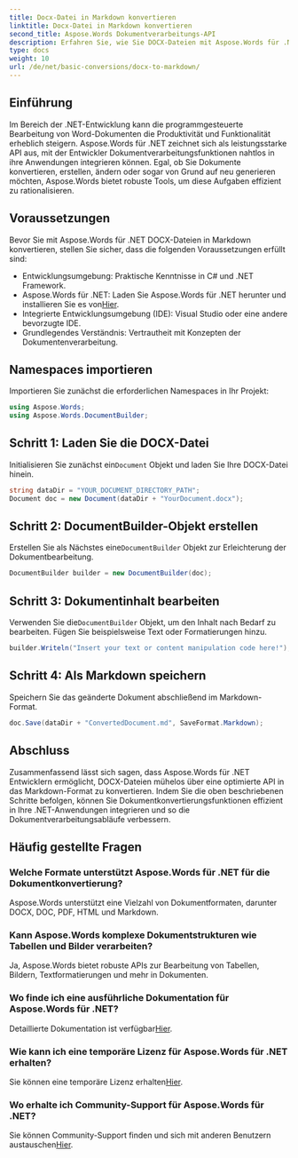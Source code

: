 ```yaml
---
title: Docx-Datei in Markdown konvertieren
linktitle: Docx-Datei in Markdown konvertieren
second_title: Aspose.Words Dokumentverarbeitungs-API
description: Erfahren Sie, wie Sie DOCX-Dateien mit Aspose.Words für .NET in Markdown konvertieren. Folgen Sie unserer ausführlichen Anleitung für die nahtlose Integration in Ihre .NET-Anwendungen.
type: docs
weight: 10
url: /de/net/basic-conversions/docx-to-markdown/
---
```

## Einführung

Im Bereich der .NET-Entwicklung kann die programmgesteuerte Bearbeitung von Word-Dokumenten die Produktivität und Funktionalität erheblich steigern. Aspose.Words für .NET zeichnet sich als leistungsstarke API aus, mit der Entwickler Dokumentverarbeitungsfunktionen nahtlos in ihre Anwendungen integrieren können. Egal, ob Sie Dokumente konvertieren, erstellen, ändern oder sogar von Grund auf neu generieren möchten, Aspose.Words bietet robuste Tools, um diese Aufgaben effizient zu rationalisieren.

## Voraussetzungen

Bevor Sie mit Aspose.Words für .NET DOCX-Dateien in Markdown konvertieren, stellen Sie sicher, dass die folgenden Voraussetzungen erfüllt sind:

- Entwicklungsumgebung: Praktische Kenntnisse in C# und .NET Framework.
- Aspose.Words für .NET: Laden Sie Aspose.Words für .NET herunter und installieren Sie es von[Hier](https://releases.aspose.com/words/net/).
- Integrierte Entwicklungsumgebung (IDE): Visual Studio oder eine andere bevorzugte IDE.
- Grundlegendes Verständnis: Vertrautheit mit Konzepten der Dokumentenverarbeitung.

## Namespaces importieren

Importieren Sie zunächst die erforderlichen Namespaces in Ihr Projekt:

```csharp
using Aspose.Words;
using Aspose.Words.DocumentBuilder;
```

## Schritt 1: Laden Sie die DOCX-Datei

 Initialisieren Sie zunächst ein`Document` Objekt und laden Sie Ihre DOCX-Datei hinein.

```csharp
string dataDir = "YOUR_DOCUMENT_DIRECTORY_PATH";
Document doc = new Document(dataDir + "YourDocument.docx");
```

## Schritt 2: DocumentBuilder-Objekt erstellen

 Erstellen Sie als Nächstes eine`DocumentBuilder` Objekt zur Erleichterung der Dokumentbearbeitung.

```csharp
DocumentBuilder builder = new DocumentBuilder(doc);
```

## Schritt 3: Dokumentinhalt bearbeiten

 Verwenden Sie die`DocumentBuilder` Objekt, um den Inhalt nach Bedarf zu bearbeiten. Fügen Sie beispielsweise Text oder Formatierungen hinzu.

```csharp
builder.Writeln("Insert your text or content manipulation code here!");
```

## Schritt 4: Als Markdown speichern

Speichern Sie das geänderte Dokument abschließend im Markdown-Format.

```csharp
doc.Save(dataDir + "ConvertedDocument.md", SaveFormat.Markdown);
```

## Abschluss

Zusammenfassend lässt sich sagen, dass Aspose.Words für .NET Entwicklern ermöglicht, DOCX-Dateien mühelos über eine optimierte API in das Markdown-Format zu konvertieren. Indem Sie die oben beschriebenen Schritte befolgen, können Sie Dokumentkonvertierungsfunktionen effizient in Ihre .NET-Anwendungen integrieren und so die Dokumentverarbeitungsabläufe verbessern.

## Häufig gestellte Fragen

### Welche Formate unterstützt Aspose.Words für .NET für die Dokumentkonvertierung?
Aspose.Words unterstützt eine Vielzahl von Dokumentformaten, darunter DOCX, DOC, PDF, HTML und Markdown.

### Kann Aspose.Words komplexe Dokumentstrukturen wie Tabellen und Bilder verarbeiten?
Ja, Aspose.Words bietet robuste APIs zur Bearbeitung von Tabellen, Bildern, Textformatierungen und mehr in Dokumenten.

### Wo finde ich eine ausführliche Dokumentation für Aspose.Words für .NET?
 Detaillierte Dokumentation ist verfügbar[Hier](https://reference.aspose.com/words/net/).

### Wie kann ich eine temporäre Lizenz für Aspose.Words für .NET erhalten?
 Sie können eine temporäre Lizenz erhalten[Hier](https://purchase.aspose.com/temporary-license/).

### Wo erhalte ich Community-Support für Aspose.Words für .NET?
 Sie können Community-Support finden und sich mit anderen Benutzern austauschen[Hier](https://forum.aspose.com/c/words/8).
